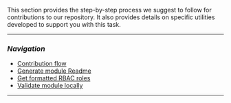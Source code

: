 This section provides the step-by-step process we suggest to follow for contributions to our repository. It also provides details on specific utilities developed to support you with this task.

---

### _Navigation_

- [Contribution flow](./Contribution%20guide%20-%20Contribution%20flow)
- [Generate module Readme](./Contribution%20guide%20-%20Generate%20module%20Readme)
- [Get formatted RBAC roles](./Contribution%20guide%20-%20Get%20formatted%20RBAC%20roles)
- [Validate module locally](./Contribution%20guide%20-%20Validate%20module%20locally)
---
